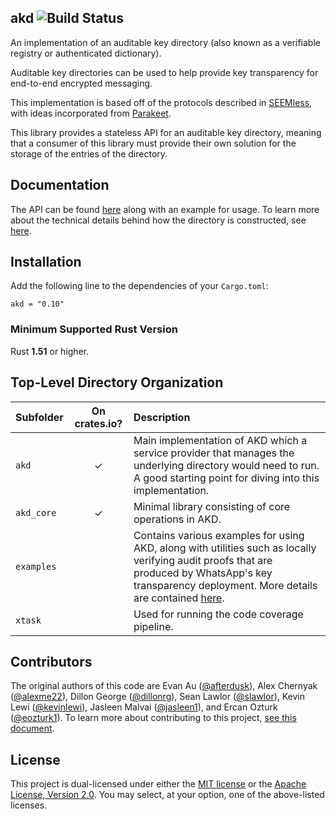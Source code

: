 ## akd ![Build Status](https://github.com/facebook/akd/workflows/CI/badge.svg)

An implementation of an auditable key directory (also known as a verifiable registry or authenticated dictionary).

Auditable key directories can be used to help provide key transparency for end-to-end encrypted
messaging.

This implementation is based off of the protocols described in
[SEEMless](https://eprint.iacr.org/2018/607), with ideas incorporated from [Parakeet](https://eprint.iacr.org/2023/081).

This library provides a stateless API for an auditable key directory, meaning that a consumer of this library must provide their own solution for the storage of the entries of the directory.

Documentation
-------------

The API can be found [here](https://docs.rs/akd/) along with an example for usage. To learn more about the technical details
behind how the directory is constructed, see [here](https://docs.rs/akd_core/).

Installation
------------

Add the following line to the dependencies of your `Cargo.toml`:

```
akd = "0.10"
```

### Minimum Supported Rust Version

Rust **1.51** or higher.

Top-Level Directory Organization
--------------------------------

| Subfolder           | On crates.io? | Description |
| :---                |  :---:        | :---        |
| `akd`               |    ✓          | Main implementation of AKD which a service provider that manages the underlying directory would need to run. A good starting point for diving into this implementation. |
| `akd_core`          |    ✓          | Minimal library consisting of core operations in AKD. |
| `examples`          |               | Contains various examples for using AKD, along with utilities such as locally verifying audit proofs that are produced by WhatsApp's key transparency deployment. More details are contained [here](examples/README.md). |
| `xtask`             |               | Used for running the code coverage pipeline. |


Contributors
------------

The original authors of this code are
Evan Au ([@afterdusk](https://github.com/afterdusk)),
Alex Chernyak ([@alexme22](https://github.com/alexme22)),
Dillon George ([@dillonrg](https://github.com/dillonrg)),
Sean Lawlor ([@slawlor](https://github.com/slawlor)),
Kevin Lewi ([@kevinlewi](https://github.com/kevinlewi)),
Jasleen Malvai ([@jasleen1](https://github.com/jasleen1)), and
Ercan Ozturk ([@eozturk1](https://github.com/eozturk1)).
To learn more about contributing to this project, [see this document](https://github.com/facebook/akd/blob/main/CONTRIBUTING.md).

License
-------

This project is dual-licensed under either the [MIT license](https://github.com/facebook/akd/blob/main/LICENSE-MIT)
or the [Apache License, Version 2.0](https://github.com/facebook/akd/blob/main/LICENSE-APACHE).
You may select, at your option, one of the above-listed licenses.
